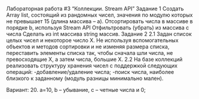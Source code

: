Лабораторная работа #3 “Коллекции. Stream API”
Задание 1
	 Создать Array list, состоящий из рандомных чисел, значения по модулю которых не превышает 15 (длина массива – a).
	 Отсортировать числа в массиве в порядке b, используя Stream API
	 Отфильтровать (убрать) из массива c числа
	 Сделать из int массива string массив.
Задание 2
2.1
	Задан список целых чисел и некоторое число Х. Не используя вспомогательных
	объектов и методов сортировки и не изменяя размера списка, переставить
	элементы списка так, чтобы сначала шли числа, не превосходящие X, а затем
	числа, большие Х.
2.2
	На базе коллекций реализовать структуру хранения чисел с поддержкой
	следующих операций:
		-добавление/удаление числа;
		-поиск числа, наиболее близкого к заданному (модуль разницы минимально мален).

Вариант:
20. a=10, b – убывание, с – четные числа и 0;
